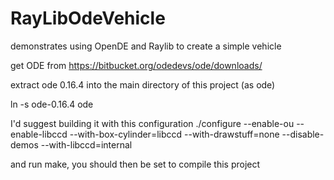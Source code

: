 # RayLibOdeVehicle
demonstrates using OpenDE and Raylib to create a simple vehicle

get ODE from https://bitbucket.org/odedevs/ode/downloads/

extract ode 0.16.4 into the main directory of this project (as ode)

ln -s ode-0.16.4 ode

I'd suggest building it with this configuration
./configure --enable-ou --enable-libccd --with-box-cylinder=libccd --with-drawstuff=none --disable-demos --with-libccd=internal

and run make, you should then be set to compile this project

